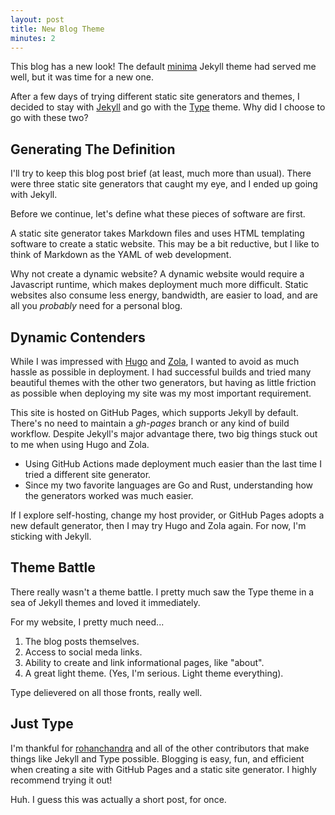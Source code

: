 ```yaml
---
layout: post
title: New Blog Theme
minutes: 2
---
```


This blog has a new look!
The default [minima](https://github.com/jekyll/minima) Jekyll theme had served me well, but it was time for a new one.

After a few days of trying different static site generators and themes, I decided to stay with [Jekyll](https://jekyllrb.com/) and go with the [Type](https://rohanchandra.github.io/type-theme/) theme.
Why did I choose to go with these two?

## Generating The Definition

I'll try to keep this blog post brief (at least, much more than usual).
There were three static site generators that caught my eye, and I ended up going with Jekyll.

Before we continue, let's define what these pieces of software are first.

A static site generator takes Markdown files and uses HTML templating software to create a static website.
This may be a bit reductive, but I like to think of Markdown as the YAML of web development.

Why not create a dynamic website?
A dynamic website would require a Javascript runtime, which makes deployment much more difficult.
Static websites also consume less energy, bandwidth, are easier to load, and are all you *probably* need for a personal blog.

## Dynamic Contenders

While I was impressed with [Hugo](https://gohugo.io/) and [Zola](https://www.getzola.org/), I wanted to avoid as much hassle as possible in deployment.
I had successful builds and tried many beautiful themes with the other two generators, but having as little friction as possible when deploying my site was my most important requirement.

This site is hosted on GitHub Pages, which supports Jekyll by default.
There's no need to maintain a *gh-pages* branch or any kind of build workflow.
Despite Jekyll's major advantage there, two big things stuck out to me when using Hugo and Zola.

- Using GitHub Actions made deployment much easier than the last time I tried a different site generator.
- Since my two favorite languages are Go and Rust, understanding how the generators worked was much easier.

If I explore self-hosting, change my host provider, or GitHub Pages adopts a new default generator, then I may try Hugo and Zola again.
For now, I'm sticking with Jekyll.

## Theme Battle

There really wasn't a theme battle.
I pretty much saw the Type theme in a sea of Jekyll themes and loved it immediately.

For my website, I pretty much need...

1. The blog posts themselves.
2. Access to social meda links.
3. Ability to create and link informational pages, like "about".
4. A great light theme. (Yes, I'm serious. Light theme everything).

Type delievered on all those fronts, really well.

## Just Type

I'm thankful for [rohanchandra](https://github.com/rohanchandra/type-theme) and all of the other contributors that make things like Jekyll and Type possible.
Blogging is easy, fun, and efficient when creating a site with GitHub Pages and a static site generator.
I highly recommend trying it out!

Huh.
I guess this was actually a short post, for once.
